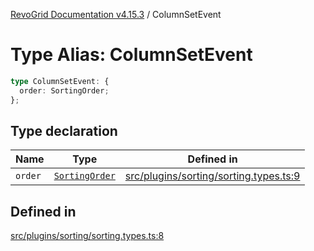 [RevoGrid Documentation v4.15.3](README.md) / ColumnSetEvent

# Type Alias: ColumnSetEvent

```ts
type ColumnSetEvent: {
  order: SortingOrder;
};
```

## Type declaration

| Name | Type | Defined in |
| ------ | ------ | ------ |
| `order` | [`SortingOrder`](TypeAlias.SortingOrder.md) | [src/plugins/sorting/sorting.types.ts:9](https://github.com/revolist/revogrid/blob/0f25b4576d7b148a35319cded1f6d62c5f4ebd98/src/plugins/sorting/sorting.types.ts#L9) |

## Defined in

[src/plugins/sorting/sorting.types.ts:8](https://github.com/revolist/revogrid/blob/0f25b4576d7b148a35319cded1f6d62c5f4ebd98/src/plugins/sorting/sorting.types.ts#L8)
